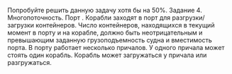 Попробуйте решить данную задачу хотя бы на 50%. 
Задание  4.  Многопоточность.  Порт  .  Корабли  заходят  в  порт  для 
разгрузки/загрузки контейнеров. Число контейнеров, находящихся в текущий момент 
в  порту  и  на  корабле,  должно  быть  неотрицательным  и  превышающим  заданную 
грузоподъемность судна и вместимость порта. В порту работает несколько причалов. 
У одного причала может стоять один корабль. Корабль может загружаться у причала 
или разгружаться. 